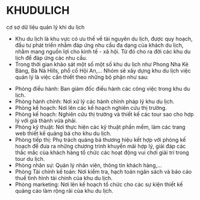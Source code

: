 # KHUDULICH
cơ sợ dữ liệu quản lý khi du lịch 
- Khu du lịch là khu vực có ưu thế về tài nguyên du lịch, được quy hoạch, đầu tư phát triển nhằm đáp ứng nhu cầu đa dạng của khách du lịch, nhằm mang nguồn lợi cho kinh tế - xã hội. Từ đó cho ra đời các khu du lịch để đáp ứng các nhu cầu.
- Trong thời gian khảo sát một số một số khu du lịch như Phong Nha Kẻ Bàng, Bà Nà Hills, phố cổ Hội An,… Nhóm sẽ xây dựng khu du lịch việc quản lý là việc cần thiết theo những bộ phận như sau:
+ Phòng điều hành: Ban giám đốc điều hành các công việc trong khu du lịch.
+ Phòng hành chính: Nơi xử lý các hành chính pháp lý khu du lịch.
+ Phòng kế hoạch: Nơi lên các kế hoạch nghiên cứu thị trường. 
+ Phòng kế hoạch: Nghiên cứu thị trường và thiết kế các tour sao cho hợp lý với giá thành vừa phải.
+ Phòng kỹ thuật: Nơi thực hiện các kỹ thuật phần mềm, làm các trang web thiết kế quảng bá cho khu du lịch.
+ Phòng tiếp thị: Phụ trách quảng bá thương hiệu kết hợp với phòng kế hoạch để đưa ra những chương trình khuyến mãi hợp lý, giải đáp các thắc mắc của khách hàng tổ chức các hoạt động vui chơi giải trí trong tour du lịch.
+ Phòng nhân sự: Quản lý nhân viên, thông tin khách hàng,…
+ Phòng Tài chính kế toán: Nơi kiểm tra, hạch toán ngân sách và báo cáo thuế tình hình tài chính của khu du lịch.
+ Phòng marketing: Nơi lên kế hoạch tổ chức cho các sự kiện thiết kế quảng cáo làm rộng rãi của khu du lịch.

